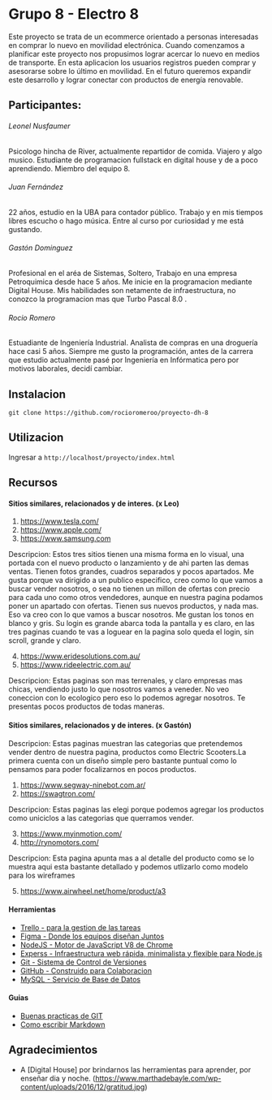# Grupo 8 - Electro 8

Este proyecto se trata de un ecommerce orientado a personas interesadas en comprar lo nuevo en movilidad electrónica. Cuando comenzamos a planificar este proyecto nos propusimos lograr acercar lo nuevo en medios de transporte. En esta aplicacion los usuarios registros pueden comprar y asesorarse sobre lo último en movilidad. En el futuro queremos expandir este desarrollo y lograr conectar con productos de energía renovable.



## Participantes:

###### Leonel Nusfaumer
Psicologo hincha de River, actualmente repartidor de comida. Viajero y algo musico. Estudiante de programacion fullstack en digital house y de a poco aprendiendo. Miembro del equipo 8. 

###### Juan Fernández
22 años, estudio en la UBA para contador público. Trabajo y en mis tiempos libres escucho o hago música. 
Entre al curso por curiosidad y me está gustando. 

###### Gastón Dominguez
Profesional en el aréa de Sistemas, Soltero, Trabajo en una empresa Petroquimica desde hace 5 años. Me inicie en la programacion mediante Digital House. Mis habilidades son netamente de infraestructura, no conozco la programacion mas que Turbo Pascal 8.0 .

###### Rocio Romero
Estuadiante de Ingeniería Industrial. Analista de compras en una droguería hace casi 5 años. Siempre me gusto la programación, antes de la carrera que estudio actualmente pasé por Ingeniería en Infórmatica pero por motivos laborales, decidí cambiar.



## Instalacion

```git clone https://github.com/rocioromeroo/proyecto-dh-8```



## Utilizacion

Ingresar a ```http://localhost/proyecto/index.html``` 



## Recursos

#### Sitios similares, relacionados y de interes. (x Leo)

1. https://www.tesla.com/
2. https://www.apple.com/
3. https://www.samsung.com

Descripcion: 
Estos tres sitios tienen una misma forma en lo visual, una portada con el nuevo producto o lanzamiento y de ahi parten las demas ventas. Tienen fotos grandes, cuadros separados y pocos apartados. Me gusta porque va dirigido a un publico especifico,  creo como lo que vamos a buscar vender nosotros, o sea no tienen un millon de ofertas con precio para cada uno como otros vendedores, aunque en nuestra pagina podamos poner un apartado con ofertas. Tienen sus nuevos productos, y nada mas. Eso va creo con lo que vamos a buscar nosotros. Me gustan los tonos en blanco y gris. Su login es grande abarca toda la pantalla y es claro, en las tres paginas cuando te vas a loguear en la pagina solo queda el login, sin scroll, grande y claro.

4. https://www.eridesolutions.com.au/
5. https://www.rideelectric.com.au/

Descripcion:
Estas paginas son mas terrenales, y claro empresas mas chicas, vendiendo justo lo que nosotros vamos a veneder. No veo coneccion con lo ecologico pero eso lo podemos agregar nosotros.  Te presentas pocos productos de todas maneras.

#### Sitios similares, relacionados y de interes. (x Gastón)

Descripcion: 
Estas paginas muestran las categorias que pretendemos vender dentro de nuestra pagina, productos como Electric Scooters.La primera cuenta con un diseño simple pero bastante puntual como lo pensamos para poder focalizarnos en pocos productos. 

1. https://www.segway-ninebot.com.ar/
2. https://swagtron.com/

Descripcion:
Estas paginas las elegi porque podemos agregar los productos como uniciclos a las categorias que querramos vender.

3. https://www.myinmotion.com/
4. http://rynomotors.com/

Descripcion:
Esta pagina apunta mas a al detalle del producto como se lo muestra aqui esta bastante detallado y podemos utlizarlo como modelo para los wireframes

5. https://www.airwheel.net/home/product/a3



#### Herramientas

- [Trello - para la gestion de las tareas](https://trello.com)
- [Figma - Donde los equipos diseñan Juntos](https://www.figma.com/)
- [NodeJS - Motor de JavaScript V8 de Chrome](https://nodejs.org/es/)
- [Experss - Infraestructura web rápida, minimalista y flexible para Node.js](https://expressjs.com/es/)
- [Git - Sistema de Control de Versiones](https://git-scm.com/)
- [GitHub - Construido para Colaboracion](https://github.com/)
- [MySQL - Servicio de Base de Datos](https://www.mysql.com/)



#### Guias

- [Buenas practicas de GIT](https://blog.usejournal.com/git-tips-for-everyday-use-48f10b4d4525)
- [Como escribir Markdown](https://github.com/adam-p/markdown-here/wiki/Markdown-Cheatsheet#links)



## Agradecimientos

- A [Digital House] por brindarnos las herramientas para aprender, por enseñar dia y noche. (https://www.marthadebayle.com/wp-content/uploads/2016/12/gratitud.jpg)